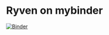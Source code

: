 # Ryven on mybinder
[![Binder](https://mybinder.org/badge_logo.svg)](https://mybinder.org/v2/gh/jan-janssen/ryven-binder/master?urlpath=desktop)
